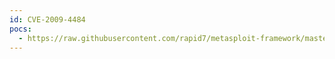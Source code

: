 ```yaml
---
id: CVE-2009-4484
pocs:
  - https://raw.githubusercontent.com/rapid7/metasploit-framework/master/modules/exploits/linux/mysql/mysql_yassl_getname.rb
---
```

